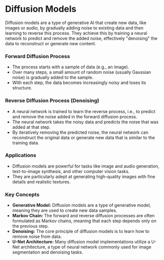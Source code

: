 # Diffusion Models

Diffusion models are a type of generative AI that create new data, like images or audio, by gradually adding noise to existing data and then learning to reverse this process. They achieve this by training a neural network to predict and remove the added noise, effectively "denoising" the data to reconstruct or generate new content. 

### Forward Diffusion Process

- The process starts with a sample of data (e.g., an image). 
- Over many steps, a small amount of random noise (usually Gaussian noise) is gradually added to the sample. 
- With each step, the data becomes increasingly noisy and loses its structure. 

### Reverse Diffusion Process (Denoising)

- A neural network is trained to learn the reverse process, i.e., to predict and remove the noise added in the forward diffusion process.
- The neural network takes the noisy data and predicts the noise that was added at that step.
- By iteratively removing the predicted noise, the neural network can reconstruct the original data or generate new data that is similar to the training data. 

### Applications

- Diffusion models are powerful for tasks like image and audio generation, text-to-image synthesis, and other computer vision tasks.
- They are particularly adept at generating high-quality images with fine details and realistic textures.

### Key Concepts

- **Generative Model:** Diffusion models are a type of generative model, meaning they are used to create new data samples.
- **Markov Chain:** The forward and reverse diffusion processes are often formulated as Markov chains, meaning that each step depends only on the previous step. 
- **Denoising:** The core principle of diffusion models is to learn how to remove noise from data.
- **U-Net Architecture:** Many diffusion model implementations utilize a U-Net architecture, a type of neural network commonly used for image segmentation and denoising tasks.
